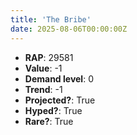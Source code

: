 ```yaml
---
title: 'The Bribe'
date: 2025-08-06T00:00:00Z
---
```

- **RAP**: 29581
- **Value**: -1
- **Demand level**: 0
- **Trend**: -1
- **Projected?**: True
- **Hyped?**: True
- **Rare?**: True
